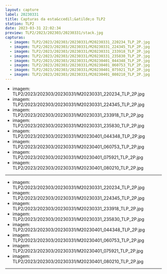 ```yaml
---
layout: capture
label: 20230331
title: Capturas da esta&ccedil;&atilde;o TLP2
station: TLP2
date: 2023-03-31 22:02:34
preview: TLP2/2023/202303/20230331/stack.jpg
capturas:
  - imagem: TLP2/2023/202303/20230331/M20230331_220234_TLP_2P.jpg
  - imagem: TLP2/2023/202303/20230331/M20230331_224345_TLP_2P.jpg
  - imagem: TLP2/2023/202303/20230331/M20230331_233918_TLP_2P.jpg
  - imagem: TLP2/2023/202303/20230331/M20230331_235830_TLP_2P.jpg
  - imagem: TLP2/2023/202303/20230331/M20230401_044348_TLP_2P.jpg
  - imagem: TLP2/2023/202303/20230331/M20230401_060753_TLP_2P.jpg
  - imagem: TLP2/2023/202303/20230331/M20230401_075921_TLP_2P.jpg
  - imagem: TLP2/2023/202303/20230331/M20230401_080210_TLP_2P.jpg
---
```

  - imagem: TLP2/2023/202303/20230331/M20230331_220234_TLP_2P.jpg
  - imagem: TLP2/2023/202303/20230331/M20230331_224345_TLP_2P.jpg
  - imagem: TLP2/2023/202303/20230331/M20230331_233918_TLP_2P.jpg
  - imagem: TLP2/2023/202303/20230331/M20230331_235830_TLP_2P.jpg
  - imagem: TLP2/2023/202303/20230331/M20230401_044348_TLP_2P.jpg
  - imagem: TLP2/2023/202303/20230331/M20230401_060753_TLP_2P.jpg
  - imagem: TLP2/2023/202303/20230331/M20230401_075921_TLP_2P.jpg
  - imagem: TLP2/2023/202303/20230331/M20230401_080210_TLP_2P.jpg
---
  - imagem: TLP2/2023/202303/20230331/M20230331_220234_TLP_2P.jpg
  - imagem: TLP2/2023/202303/20230331/M20230331_224345_TLP_2P.jpg
  - imagem: TLP2/2023/202303/20230331/M20230331_233918_TLP_2P.jpg
  - imagem: TLP2/2023/202303/20230331/M20230331_235830_TLP_2P.jpg
  - imagem: TLP2/2023/202303/20230331/M20230401_044348_TLP_2P.jpg
  - imagem: TLP2/2023/202303/20230331/M20230401_060753_TLP_2P.jpg
  - imagem: TLP2/2023/202303/20230331/M20230401_075921_TLP_2P.jpg
  - imagem: TLP2/2023/202303/20230331/M20230401_080210_TLP_2P.jpg
---
